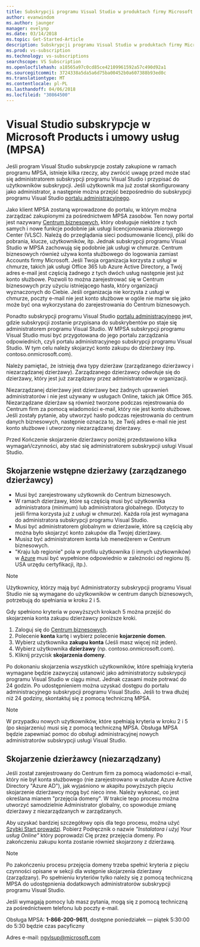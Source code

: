 ```yaml
---
title: Subskrypcji programu Visual Studio w produktach firmy Microsoft i umowy o świadczenie usług (MPSA) | Dokumentacja firmy Microsoft
author: evanwindom
ms.author: jaunger
manager: evelynp
ms.date: 03/14/2018
ms.topic: Get-Started-Article
description: Subskrypcji programu Visual Studio w produktach firmy Microsoft i umowy o świadczenie usług (MPSA)
ms.prod: vs-subscription
ms.technology: vs-subscriptions
searchscope: VS Subscription
ms.openlocfilehash: a18565a97c0cd85ce42109961592a57c490d92a1
ms.sourcegitcommit: 3724338a5da5a6d75ba00452b0a607388b93ed0c
ms.translationtype: MT
ms.contentlocale: pl-PL
ms.lasthandoff: 04/06/2018
ms.locfileid: "30864500"
---
```

# <a name="visual-studio-subscriptions-in-a-microsoft-products-and-services-agreement-mpsa"></a>Visual Studio subskrypcje w Microsoft Products i umowy usług (MPSA)

Jeśli program Visual Studio subskrypcje zostały zakupione w ramach programu MPSA, istnieje kilka rzeczy, aby zwrócić uwagę przed może stać się administratorem subskrypcji programu Visual Studio i przypisać do użytkowników subskrypcji. Jeśli użytkownik ma już został skonfigurowany jako administrator, a następnie można przejść bezpośrednio do subskrypcji programu Visual Studio [portalu administracyjnego](https://manage.visualstudio.com/). 

Jako klient MPSA zostaną wprowadzone do portalu, w którym można zarządzać zakupionymi za pośrednictwem MPSA zasobów. Ten nowy portal jest nazywany [Centrum biznesowych](https://businessaccount.microsoft.com/), który obsługuje niektóre z tych samych i nowe funkcje podobnie jak usługi licencjonowania zbiorowego Center (VLSC). Należą do przeglądania sieci podsumowanie licencji, pliki do pobrania, klucze, użytkowników, itp. Jednak subskrypcji programu Visual Studio w MPSA zachowują się podobnie jak usługi w chmurze. Centrum biznesowych również używa konta służbowego do logowania zamiast Accounts firmy Microsoft. Jeśli Twoja organizacja korzysta z usługi w chmurze, takich jak usługi Office 365 lub Azure Active Directory, a Twój adres e-mail jest częścią żadnego z tych dwóch usług następnie jest już konto służbowe. Pozwoli to można zarejestrować się w Centrum biznesowych przy użyciu istniejącego hasła, który organizacji wyznaczonych do Ciebie. Jeśli organizacja nie korzysta z usługi w chmurze, poczty e-mail nie jest konto służbowe w ogóle nie martw się jako może być ona wykorzystana do zarejestrowania do Centrum biznesowych.

Ponadto subskrypcji programu Visual Studio [portalu administracyjnego](https://manage.visualstudio.com/) jest, gdzie subskrypcji zostanie przypisana do subskrybentów po staje się administratorem programu Visual Studio. W MPSA subskrypcji programu Visual Studio musi być przygotowana do jego portalu zarządzania odpowiednich, czyli portalu administracyjnego subskrypcji programu Visual Studio. W tym celu należy skojarzyć konto zakupu do dzierżawy (np. contoso.onmicrosoft.com). 

Należy pamiętać, że istnieją dwa typy dzierżaw (zarządzanego dzierżawcy i niezarządzanej dzierżawy). Zarządzanego dzierżawcy odwołuje się do dzierżawy, który jest już zarządzany przez administratorów w organizacji. 

Niezarządzanej dzierżawy jest dzierżawy bez żadnych uprawnień administratorów i nie jest używany w usługach Online, takich jak Office 365. Niezarządzane dzierżaw są również tworzone podczas rejestrowania do Centrum firm za pomocą wiadomości e-mail, który nie jest konto służbowe. Jeśli zostały pytanie, aby utworzyć hasło podczas rejestrowania do centrum danych biznesowych, następnie oznacza to, że Twój adres e-mail nie jest konto służbowe i utworzony niezarządzanej dzierżawy.

Przed Kończenie skojarzenie dzierżawcy poniżej przedstawiono kilka wymagań/czynności, aby stać się administratorem subskrypcji usługi Visual Studio.

## <a name="pre-tenant-association-managed-tenant"></a>Skojarzenie wstępne dzierżawy (zarządzanego dzierżawcy)
-   Musi być zarejestrowany użytkownik do Centrum biznesowych.
-   W ramach dzierżawy, które są częścią musi być użytkownika administratora (minimum) lub administratora globalnego. (Dotyczy to jeśli firma korzysta już z usługi w chmurze). Każda rola jest wymagana do administratora subskrypcji programu Visual Studio.
-   Musi być administratorem globalnym w dzierżawie, które są częścią aby można było skojarzyć konto zakupów dla Twojej dzierżawy.
-   Musisz być administratorem konta lub menedżerem w Centrum biznesowych.
-   "Kraju lub regionie" pola w profilu użytkownika (i innych użytkowników) w [Azure](https://portal.azure.com/) musi być wypełnione odpowiednio w zależności od regionu (tj. USA urzędu certyfikacji, itp.). 

> [!NOTE]
> Użytkownicy, którzy mają być Administratorzy subskrypcji programu Visual Studio nie są wymagane do użytkowników w centrum danych biznesowych, potrzebują do spełniania w kroku 2 i 5.

Gdy spełniono kryteria w powyższych krokach 5 można przejść do skojarzenia konta zakupu dzierżawcy poniższe kroki.
1.  Zaloguj się do [Centrum biznesowych](https://businessaccount.microsoft.com/).
2.  Polecenie **konta** kartę i wybierz polecenie **kojarzenie domen**.
3.  Wybierz użytkownika **zakupu konta** (Jeśli masz więcej niż jeden).
4.  Wybierz użytkownika **dzierżawy** (np. contoso.onmicrosoft.com).
5.  Kliknij przycisk **skojarzenia domeny**.

Po dokonaniu skojarzenia wszystkich użytkowników, które spełniają kryteria wymagane będzie zazwyczaj ustanowić jako administratorzy subskrypcji programu Visual Studio w ciągu minut. Jednak czasami może potrwać do 24 godzin. Po udostępnieniem można uzyskać dostępu do portalu administracyjnego subskrypcji programu Visual Studio. Jeśli to trwa dłużej niż 24 godziny, skontaktuj się z pomocą techniczną MPSA.

> [!NOTE]
> W przypadku nowych użytkowników, które spełniają kryteria w kroku 2 i 5 (po skojarzeniu) musi się z pomocą techniczną MPSA. Obsługa MPSA będzie zapewniać pomoc do obsługi administracyjnej nowych administratorów subskrypcji usługi Visual Studio.

## <a name="tenant-association-unmanaged"></a>Skojarzenie dzierżawcy (niezarządzany)

Jeśli został zarejestrowany do Centrum firm za pomocą wiadomości e-mail, który nie był konta służbowego (nie zarejestrowano w usłudze Azure Active Directory "Azure AD"), jak wyjaśniono w akapitu powyższych pięciu skojarzenie dzierżawcy mogą być nieco inne. Należy wykonać, co jest określana mianem "przejęcia domeny". W trakcie tego procesu można utworzyć samodzielnie Administrator globalny, co spowoduje zmianę dzierżawy z niezarządzanych w zarządzanych.

Aby uzyskać bardziej szczegółowy opis dla tego procesu, można użyć [Szybki Start prowadzi](https://www.microsoft.com/en-us/Licensing/existing-customer/business-center-training-and-resources.aspx). Pobierz Podręcznik o nazwie *"Instalatora i użyj Your usług Online"* który poprowadzi Cię przez przejęcia domeny. Po zakończeniu zakupu konta zostanie również skojarzony z dzierżawą.

> [!NOTE]
> Po zakończeniu procesu przejęcia domeny trzeba spełnić kryteria z pięciu czynności opisane w sekcji dla wstępnie skojarzenia dzierżawy (zarządzany). Po spełnieniu kryteriów tylko należy się z pomocą techniczną MPSA do udostępnienia dodatkowych administratorów subskrypcji programu Visual Studio.

Jeśli wymagają pomocy lub masz pytania, mogą się z pomocą techniczną za pośrednictwem telefonu lub poczty e-mail.

Obsługa MPSA: **1-866-200-9611**, dostępne poniedziałek — piątek 5:30:00 do 5:30 będzie czas pacyficzny

Adres e-mail: ngvlsup@microsoft.com
